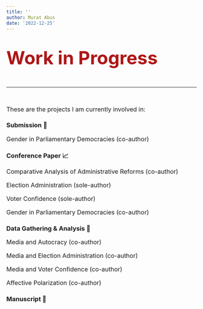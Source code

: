 ```yaml
---
title: ''
author: Murat Abus
date: '2022-12-25'
---
```


<font size="7"><h1 style="color:#ae1717;">Work in Progress</h1>
<hr/> </font>
<font size="3">These are the projects I am currently involved in: </font>

### Submission :bookmark_tabs:

<font size="3">Gender in Parliamentary Democracies (co-author) 
</font>

### Conference Paper :chart_with_upwards_trend:

<font size="3">

Comparative Analysis of Administrative Reforms (co-author)

Election Administration (sole-author)

Voter Confidence (sole-author)

Gender in Parliamentary Democracies (co-author)

</font>

### Data Gathering & Analysis :floppy_disk:
<font size="3">

Media and Autocracy (co-author)

Media and Election Administration (co-author)

Media and Voter Confidence (co-author)

Affective Polarization (co-author)
                                                             
</font>
 
### Manuscript :book:





